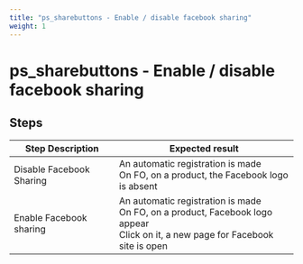 ```yaml
---
title: "ps_sharebuttons - Enable / disable facebook sharing"
weight: 1
---
```


# ps_sharebuttons - Enable / disable facebook sharing
## Steps
| Step Description | Expected result |
| ----- | ----- |
| Disable Facebook Sharing | An automatic registration is made <br>On FO, on a product, the Facebook logo is absent |
| Enable Facebook sharing | An automatic registration is made <br>On FO, on a product, Facebook logo appear<br>Click on it, a new page for Facebook site is open |
